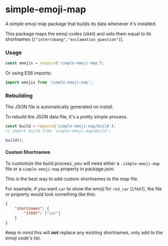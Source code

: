 # simple-emoji-map

A simple emoji map package that builds its data whenever it's installed.

This package maps the emoji codes (`2049`) and sets them equal to its shortnames (`["interrobang","exclamation_question"]`).

### Usage

```js
const emojis = require('simple-emoji-map');
```

Or using ES6 imports:

```js
import emojis from 'simple-emoji-map';
```

### Rebuilding

The JSON file is automatically generated on install.

To rebuild the JSON data file, it's a pretty simple process.

```js
const build = require('simple-emoji-map/build');
// import build from 'simple-emoji-map/build';

build();
```

#### Custom Shortnames

To customize the build process, you will need either a `.simple-emoji-map` file or a `simple-emoji-map` property in package.json.

This is the best way to add custom shortnames to the map file.

For example, if you want `car` to show the emoji for `red_car` (`1f697`), the file or property would look something like this:

```json
{
    "shortnames": {
        "1f697": ["car"]
    }
}
```

Keep in mind this will **not** replace any existing shortnames, only add to the emoji code's list.
